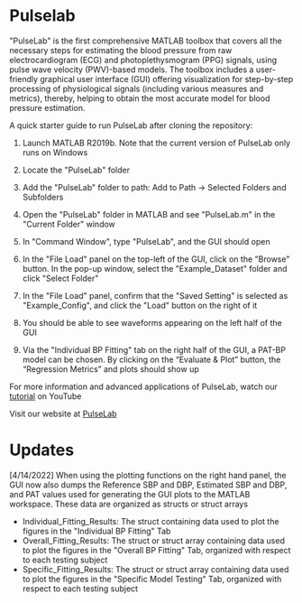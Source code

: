 # Pulselab
"PulseLab" is the first comprehensive MATLAB toolbox that covers all the necessary steps for estimating the blood pressure from raw electrocardiogram (ECG) and photoplethysmogram (PPG) signals, using pulse wave velocity (PWV)-based models. The toolbox includes a user-friendly graphical user interface (GUI) offering visualization for step-by-step processing of physiological signals (including various measures and metrics), thereby, helping to obtain the most accurate model for blood pressure estimation.

A quick starter guide to run PulseLab after cloning the repository:

1. Launch MATLAB R2019b. Note that the current version of PulseLab only runs on Windows

2. Locate the "PulseLab" folder

3. Add the "PulseLab" folder to path: Add to Path -> Selected Folders and Subfolders

4. Open the "PulseLab" folder in MATLAB and see "PulseLab.m" in the "Current Folder" window

5. In "Command Window", type "PulseLab", and the GUI should open

6. In the "File Load" panel on the top-left of the GUI, click on the "Browse" button. In the pop-up window, select the "Example_Dataset" folder and click "Select Folder"

7. In the "File Load" panel, confirm that the "Saved Setting" is selected as "Example_Config", and click the "Load" button on the right of it

8. You should be able to see waveforms appearing on the left half of the GUI

11. Via the "Individual BP Fitting" tab on the right half of the GUI, a PAT-BP model can be chosen. By clicking on the “Evaluate & Plot” button, the “Regression Metrics” and plots should show up

For more information and advanced applications of PulseLab, watch our [tutorial](https://www.youtube.com/watch?v=4qaiBhuZwtI) on YouTube

Visit our website at [PulseLab](https://sites.google.com/view/pulselab/home)

# Updates
[4/14/2022] When using the plotting functions on the right hand panel, the GUI now also dumps the Reference SBP and DBP, Estimated SBP and DBP, and PAT values used for generating the GUI plots to the MATLAB workspace. These data are organized as structs or struct arrays
- Individual_Fitting_Results: The struct containing data used to plot the figures in the "Individual BP Fitting" Tab
- Overall_Fitting_Results: The struct or struct array containing data used to plot the figures in the "Overall BP Fitting" Tab, organized with respect to each testing subject
- Specific_Fitting_Results: The struct or struct array containing data used to plot the figures in the "Specific Model Testing" Tab, organized with respect to each testing subject